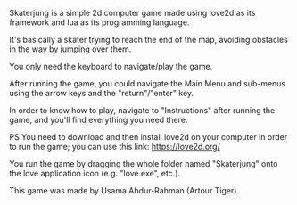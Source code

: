 Skaterjung is a simple 2d computer game made using love2d as its framework and lua as its programming language.

It's basically a skater trying to reach the end of the map, avoiding obstacles in the way by jumping over them.

You only need the keyboard to navigate/play the game.

After running the game, you could navigate the Main Menu and sub-menus using the arrow keys and the "return"/"enter" key.

In order to know how to play, navigate to "Instructions" after running the game, and you'll find everything you need there.


PS
You need to download and then install love2d on your computer in order to run the game; you can use this link:
https://love2d.org/

You run the game by dragging the whole folder named "Skaterjung" onto the love application icon (e.g. "love.exe", etc.).



This game was made by Usama Abdur-Rahman (Artour Tiger).